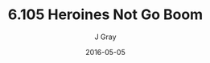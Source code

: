 ---
title: '6.105 Heroines Not Go Boom'
alt: 'Mysteries of the Arcana'
date: '2016-05-05'
author: 'J Gray'
artist: 'Keira'
chapter: '6 Void in the Road'
filler: false
---